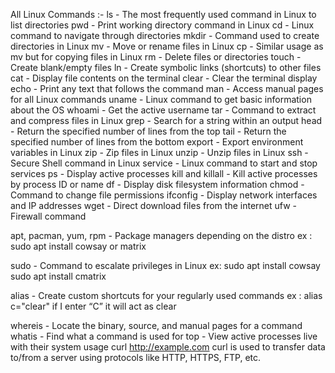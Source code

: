 All Linux Commands :-
ls - The most frequently used command in Linux to list directories
pwd - Print working directory command in Linux
cd - Linux command to navigate through directories
mkdir - Command used to create directories in Linux
mv - Move or rename files in Linux
cp - Similar usage as mv but for copying files in Linux
rm - Delete files or directories
touch - Create blank/empty files
ln - Create symbolic links (shortcuts) to other files
cat - Display file contents on the terminal
clear - Clear the terminal display
echo - Print any text that follows the command
man - Access manual pages for all Linux commands
uname - Linux command to get basic information about the OS
whoami - Get the active username
tar - Command to extract and compress files in Linux
grep - Search for a string within an output
head - Return the specified number of lines from the top
tail - Return the specified number of lines from the bottom
export - Export environment variables in Linux
zip - Zip files in Linux
unzip - Unzip files in Linux
ssh - Secure Shell command in Linux
service - Linux command to start and stop services
ps - Display active processes
kill and killall - Kill active processes by process ID or name
df - Display disk filesystem information
chmod - Command to change file permissions
ifconfig - Display network interfaces and IP addresses
wget - Direct download files from the internet
ufw - Firewall command

apt, pacman, yum, rpm - Package managers depending on the distro
ex : sudo apt install cowsay or matrix

sudo - Command to escalate privileges in Linux
ex: sudo apt install cowsay 
sudo apt install cmatrix

alias - Create custom shortcuts for your regularly used commands
ex :  alias c="clear" 
         if I enter  “C” it will act as clear

whereis - Locate the binary, source, and manual pages for a command
whatis - Find what a command is used for
top - View active processes live with their system usage
curl http://example.com
curl is used to transfer data to/from a server using protocols like HTTP, HTTPS, FTP, etc.


